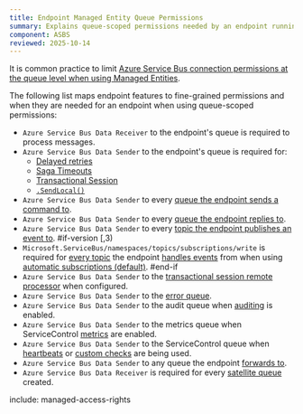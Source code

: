 ```yaml
---
title: Endpoint Managed Entity Queue Permissions
summary: Explains queue-scoped permissions needed by an endpoint running in Azure Service Bus
component: ASBS
reviewed: 2025-10-14
---
```


It is common practice to limit [Azure Service Bus connection permissions at the queue level when using Managed Entities](https://learn.microsoft.com/en-us/azure/service-bus-messaging/service-bus-managed-service-identity#resource-scope). 

The following list maps endpoint features to fine-grained permissions and when they are needed for an endpoint when using queue-scoped permissions:

- `Azure Service Bus Data Receiver` to the endpoint's queue is required to process messages.
- `Azure Service Bus Data Sender` to the endpoint's queue is required for:
  - [Delayed retries](/nservicebus/recoverability/#delayed-retries)
  - [Saga Timeouts](/nservicebus/sagas/timeouts.md)
  - [Transactional Session](/nservicebus/transactional-session/)
  - [`.SendLocal()`](/nservicebus/messaging/send-a-message.md#sending-to-self)
- `Azure Service Bus Data Sender` to every [queue the endpoint sends a command to](/nservicebus/messaging/routing.md#command-routing).
- `Azure Service Bus Data Sender` to every [queue the endpoint replies to](/nservicebus/messaging/reply-to-a-message.md).
- `Azure Service Bus Data Sender` to every [topic the endpoint publishes an event to](/transports/azure-service-bus/topology.md).
#if-version [,3)
- `Microsoft.ServiceBus/namespaces/topics/subscriptions/write` is required for [every topic](/transports/azure-service-bus/topology.md) the endpoint [handles events](/nservicebus/messaging/publish-subscribe/publish-handle-event.md#handling-an-event) from when using [automatic subscriptions (default)](/nservicebus/messaging/publish-subscribe/controlling-what-is-subscribed.md).
#end-if
- `Azure Service Bus Data Sender` to the [transactional session remote processor](/nservicebus/transactional-session/#remote-processor) when configured.
- `Azure Service Bus Data Sender` to the [error queue](/nservicebus/recoverability/configure-error-handling.md#configure-the-error-queue-address-using-code).
- `Azure Service Bus Data Sender` to the audit queue when [auditing](/nservicebus/operations/auditing.md#configuring-auditing) is enabled.
- `Azure Service Bus Data Sender` to the metrics queue when ServiceControl [metrics](/monitoring/metrics/install-plugin.md#configuration) are enabled.
- `Azure Service Bus Data Sender` to the ServiceControl queue when [heartbeats](/monitoring/heartbeats/install-plugin.md) or [custom checks](/monitoring/custom-checks/install-plugin.md) are being used.
- `Azure Service Bus Data Sender` to any queue the endpoint [forwards to](/nservicebus/messaging/forwarding.md).
- `Azure Service Bus Data Receiver` is required for every [satellite queue](/nservicebus/satellites/) created.

include: managed-access-rights
